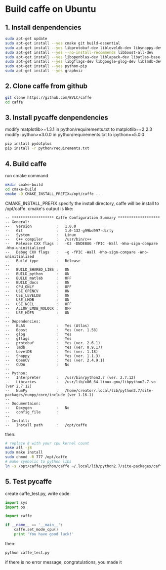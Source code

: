 # Build caffe on Ubuntu

## 1. Install denpendencies
```bash
sudo apt-get update 
sudo apt-get install --yes cmake git build-essential
sudo apt-get install --yes libprotobuf-dev libleveldb-dev libsnappy-dev libopencv-dev libhdf5-serial-dev protobuf-compiler
sudo apt-get install --yes --no-install-recommends libboost-all-dev
sudo apt-get install --yes libopenblas-dev liblapack-dev libatlas-base-dev
sudo apt-get install --yes libgflags-dev libgoogle-glog-dev liblmdb-dev
sudo apt-get install --yes python-pip
sudo apt-get install --yes graphviz

```

## 2. Clone caffe from github
```bash
git clone https://github.com/BVLC/caffe
cd caffe
```

## 3. Install pycaffe denpendencies
modify matplotlib>=1.3.1 in python/requirements.txt to 
matplotlib==2.2.3  
modify ipython>=3.0.0 in python/requirements.txt to 
ipython==5.0.0

```bash
pip install pydotplus
pip install -r python/requirements.txt
```

## 4. Build caffe
run cmake command
```bash
mkdir cmake-build
cd cmake-build
cmake -D CMAKE_INSTALL_PREFIX=/opt/caffe ..
```
CMAKE_INSTALL_PREFIX specify the install directory, caffe will
be install to /opt/caffe. cmake's output is like:
```
-- ******************* Caffe Configuration Summary *******************
-- General:
--   Version           :   1.0.0
--   Git               :   1.0-132-g99bd997-dirty
--   System            :   Linux
--   C++ compiler      :   /usr/bin/c++
--   Release CXX flags :   -O3 -DNDEBUG -fPIC -Wall -Wno-sign-compare -Wno-uninitialized
--   Debug CXX flags   :   -g -fPIC -Wall -Wno-sign-compare -Wno-uninitialized
--   Build type        :   Release
-- 
--   BUILD_SHARED_LIBS :   ON
--   BUILD_python      :   ON
--   BUILD_matlab      :   OFF
--   BUILD_docs        :   ON
--   CPU_ONLY          :   OFF
--   USE_OPENCV        :   ON
--   USE_LEVELDB       :   ON
--   USE_LMDB          :   ON
--   USE_NCCL          :   OFF
--   ALLOW_LMDB_NOLOCK :   OFF
--   USE_HDF5          :   ON
-- 
-- Dependencies:
--   BLAS              :   Yes (Atlas)
--   Boost             :   Yes (ver. 1.58)
--   glog              :   Yes
--   gflags            :   Yes
--   protobuf          :   Yes (ver. 2.6.1)
--   lmdb              :   Yes (ver. 0.9.17)
--   LevelDB           :   Yes (ver. 1.18)
--   Snappy            :   Yes (ver. 1.1.3)
--   OpenCV            :   Yes (ver. 2.4.9.1)
--   CUDA              :   No
-- 
-- Python:
--   Interpreter       :   /usr/bin/python2.7 (ver. 2.7.12)
--   Libraries         :   /usr/lib/x86_64-linux-gnu/libpython2.7.so (ver 2.7.12)
--   NumPy             :   /home/creator/.local/lib/python2.7/site-packages/numpy/core/include (ver 1.16.1)
-- 
-- Documentaion:
--   Doxygen           :   No
--   config_file       :   
-- 
-- Install:
--   Install path      :   /opt/caffe
```

then:
```bash
# replace 8 with your cpu kernel count
make all -j8
sudo make install
sudo chmod -R 777 /opt/caffe
# make symbolic to python libs
ln -s /opt/caffe/python/caffe ~/.local/lib/python2.7/site-packages/caffe

```
## 5. Test pycaffe
create caffe_test.py, write code:
```python
import sys
import os

import caffe

if __name__ == '__main__':
	caffe.set_mode_cpu()
	print 'You have good luck!'
```
then:
```bash
python caffe_test.py
```
if there is no error message, congratulations, you made it